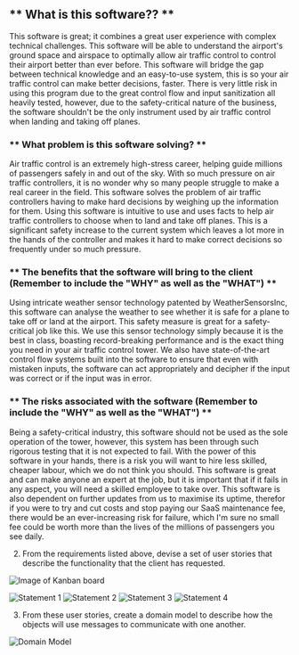 <h2> ** What is this software?? ** </h2>

This software is great; it combines a great user experience with complex technical challenges. This software will be able to understand the airport's ground space and airspace to optimally allow air traffic control to control their airport better than ever before. This software will bridge the gap between technical knowledge and an easy-to-use system, this is so your air traffic control can make better decisions, faster. There is very little risk in using this program due to the great control flow and input sanitization all heavily tested, however, due to the safety-critical nature of the business, the software shouldn't be the only instrument used by air traffic control when landing and taking off planes.

<h3> ** What problem is this software solving? ** </h3>

Air traffic control is an extremely high-stress career, helping guide millions of passengers safely in and out of the sky. With so much pressure on air traffic controllers, it is no wonder why so many people struggle to make a real career in the field. This software solves the problem of air traffic controllers having to make hard decisions by weighing up the information for them. Using this software is intuitive to use and uses facts to help air traffic controllers to choose when to land and take off planes. This is a significant safety increase to the current system which leaves a lot more in the hands of the controller and makes it hard to make correct decisions so frequently under so much pressure. 

<h3> ** The benefits that the software will bring to the client (Remember to include the "WHY" as well as the "WHAT") ** </h3>

Using intricate weather sensor technology patented by WeatherSensorsInc, this software can analyse the weather to see whether it is safe for a plane to take off or land at the airport. This safety measure is great for a safety-critical job like this. We use this sensor technology simply because it is the best in class, boasting record-breaking performance and is the exact thing you need in your air traffic control tower. We also have state-of-the-art control flow systems built into the software to ensure that even with mistaken inputs, the software can act appropriately and decipher if the input was correct or if the input was in error.

<h3> ** The risks associated with the software (Remember to include the "WHY" as well as the "WHAT") ** </h3>
 
Being a safety-critical industry, this software should not be used as the sole operation of the tower, however, this system has been through such rigorous testing that it is not expected to fail. With the power of this software in your hands, there is a risk you will want to hire less skilled, cheaper labour, which we do not think you should. This software is great and can make anyone an expert at the job, but it is important that if it fails in any aspect, you will need a skilled employee to take over. This software is also dependent on further updates from us to maximise its uptime, therefor if you were to try and cut costs and stop paying our SaaS maintenance fee, there would be an ever-increasing risk for failure, which I'm sure no small fee could be worth more than the lives of the millions of passengers you see daily.

2. From the requirements listed above, devise a set of user stories that describe the functionality that the client has requested.

![Image of Kanban board](image.png)

![Statement 1](image-1.png)
![Statement 2](image-2.png)
![Statement 3](image-3.png)
![Statement 4](image-4.png)

3. From these user stories, create a domain model to describe how the objects will use messages to communicate with one another.

![Domain Model](image-5.png)
